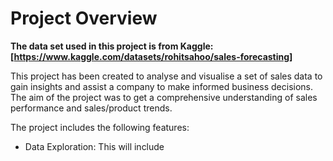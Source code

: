# Project Overview
**The data set used in this project is from Kaggle: [https://www.kaggle.com/datasets/rohitsahoo/sales-forecasting]**

This project has been created to analyse and visualise a set of sales data to gain insights and assist a company to make informed business decisions. The aim of the project was to get a comprehensive understanding of sales performance and sales/product trends.

The project includes the following features:

- Data Exploration: This will include 
